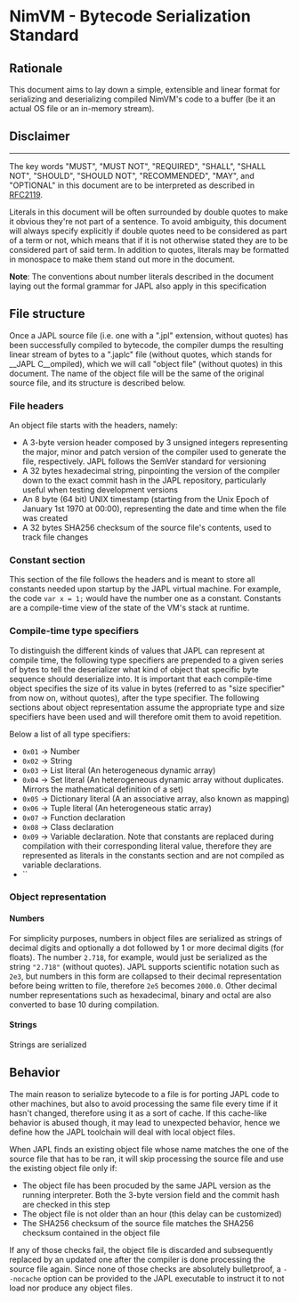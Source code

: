 # NimVM - Bytecode Serialization Standard

## Rationale
This document aims to lay down a simple, extensible and linear format for serializing and deserializing
compiled NimVM's code to a buffer (be it an actual OS file or an in-memory stream).

## Disclaimer
----------------------------------------------
The key words "MUST", "MUST NOT", "REQUIRED", "SHALL", "SHALL NOT", "SHOULD", "SHOULD NOT", "RECOMMENDED", "MAY", and
"OPTIONAL" in this document are to be interpreted as described in [RFC2119](https://datatracker.ietf.org/doc/html/rfc2119).

Literals in this document will be often surrounded by double quotes to make it obvious they're not part of a sentence. To
avoid ambiguity, this document will always specify explicitly if double quotes need to be considered as part of a term or not,
which means that if it is not otherwise stated they are to be considered part of said term. In addition to quotes, literals
may be formatted in monospace to make them stand out more in the document.

__Note__: The conventions about number literals described in the document laying out the formal grammar for JAPL also apply in this specification

## File structure

Once a JAPL source file (i.e. one with a ".jpl" extension, without quotes) has been successfully compiled to bytecode, the compiler dumps the resulting linear stream of bytes to a ".japlc" file (without quotes, which stands for __JAPL C__ompiled), which we will call "object file" (without quotes) in this document. The name of the object file will be the same of the original source file, and its structure is described below.

### File headers

An object file starts with the headers, namely:

- A 3-byte version header composed by 3 unsigned integers representing the major, minor and patch version of the compiler used to generate the file, respectively. JAPL follows the SemVer standard for versioning
- A 32 bytes hexadecimal string, pinpointing the version of the compiler down to the exact commit hash in the JAPL repository, particularly useful when testing development versions
- An 8 byte (64 bit) UNIX timestamp (starting from the Unix Epoch of January 1st 1970 at 00:00), representing the date and time when the file was created
- A 32 bytes SHA256 checksum of the source file's contents, used to track file changes

### Constant section

This section of the file follows the headers and is meant to store all constants needed upon startup by the JAPL virtual machine. For example, the code `var x = 1;` would have the number one as a constant. Constants are a compile-time view of the state of the VM's stack at runtime.


### Compile-time type specifiers

To distinguish the different kinds of values that JAPL can represent at compile time, the following type specifiers are prepended to a given series of bytes to tell the deserializer what kind of object that specific byte sequence should deserialize into. It is important that each compile-time object specifies the size of its value in bytes (referred to as "size specifier" from now on, without quotes), after the type specifier. The following sections about object representation assume the appropriate type and size specifiers have been used and will therefore omit them to avoid repetition.

Below a list of all type specifiers:

- `0x01` -> Number
- `0x02` -> String
- `0x03` -> List literal (An heterogeneous dynamic array)
- `0x04` -> Set literal  (An heterogeneous dynamic array without duplicates. Mirrors the mathematical definition of a set)
- `0x05` -> Dictionary literal  (A an associative array, also known as mapping)
- `0x06` -> Tuple literal (An heterogeneous static array)
- `0x07` -> Function declaration
- `0x08` -> Class declaration
- `0x09` -> Variable declaration. Note that constants are replaced during compilation with their corresponding literal value, therefore they are represented as literals in the constants section and are not compiled as variable declarations.
- ``


### Object representation

#### Numbers

For simplicity purposes, numbers in object files are serialized as strings of decimal digits and optionally a dot followed by 1 or more decimal digits (for floats). The number `2.718`, for example, would just be serialized as the string `"2.718"` (without quotes). JAPL supports scientific notation such as `2e3`, but numbers in this form are collapsed to their decimal representation before being written to file, therefore `2e5` becomes `2000.0`. Other decimal number representations such as hexadecimal, binary and octal are also converted to base 10 during compilation.

#### Strings

Strings are serialized 


## Behavior

The main reason to serialize bytecode to a file is for porting JAPL code to other machines, but also to avoid processing the same file every time if it hasn't changed, therefore using it as a sort of cache. If this cache-like behavior is abused though, it may lead to unexpected behavior, hence we define how the JAPL toolchain will deal with local object files.

When JAPL finds an existing object file whose name matches the one of the source file that has to be ran, it will skip processing the source file and use the existing object file only if:

- The object file has been procuded by the same JAPL version as the running interpreter. Both the 3-byte version field and the commit hash are checked in this step
- The object file is not older than an hour (this delay can be customized)
- The SHA256 checksum of the source file matches the SHA256 checksum contained in the object file

If any of those checks fail, the object file is discarded and subsequently replaced by an updated one after the compiler is done processing the source file again. Since none of those checks are absolutely bulletproof, a `--nocache` option can be provided to the JAPL executable to instruct it to not load nor produce any object files.


